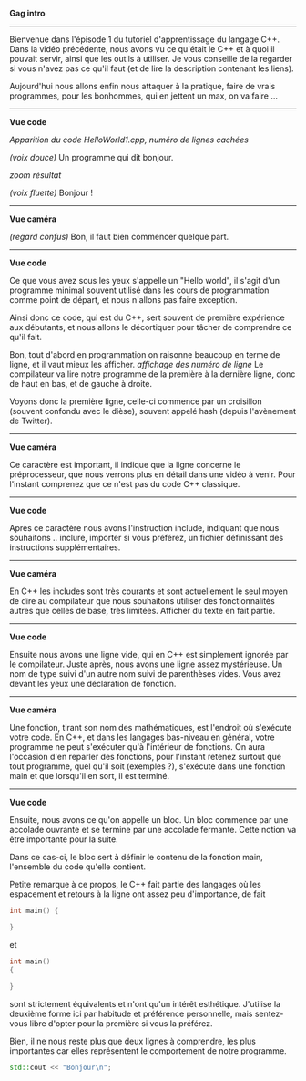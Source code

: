 **Gag intro**
___

Bienvenue dans l'épisode 1 du tutoriel d'apprentissage du langage C++.
Dans la vidéo précédente, nous avons vu ce qu'était le C++ et à quoi il pouvait servir, ainsi que les outils à utiliser. Je vous conseille de la regarder si vous n'avez pas ce qu'il faut (et de lire la description contenant les liens).

Aujourd'hui nous allons enfin nous attaquer à la pratique, faire de vrais programmes, pour les bonhommes, qui en jettent un max, on va faire ... 

___
**Vue code**

*Apparition du code HelloWorld1.cpp, numéro de lignes cachées*

*(voix douce)* Un programme qui dit bonjour.

*zoom résultat*

*(voix fluette)* Bonjour !

___
**Vue caméra**

*(regard confus)* Bon, il faut bien commencer quelque part.

___
**Vue code**

Ce que vous avez sous les yeux s'appelle un "Hello world", il s'agit d'un programme minimal souvent utilisé dans les cours de programmation comme point de départ, et nous n'allons pas faire exception.

Ainsi donc ce code, qui est du C++, sert souvent de première expérience aux débutants, et nous allons le décortiquer pour tâcher de comprendre ce qu'il fait.

Bon, tout d'abord en programmation on raisonne beaucoup en terme de ligne, et il vaut mieux les afficher. *affichage des numéro de ligne* Le compilateur va lire notre programme de la première à la dernière ligne, donc de haut en bas, et de gauche à droite.

Voyons donc la première ligne, celle-ci commence par un croisillon (souvent confondu avec le dièse), souvent appelé hash (depuis l'avènement de Twitter). 

___
**Vue caméra**

Ce caractère est important, il indique que la ligne concerne le préprocesseur, que nous verrons plus en détail dans une vidéo à venir. Pour l'instant comprenez que ce n'est pas du code C++ classique.

___
**Vue code**

Après ce caractère nous avons l'instruction include, indiquant que nous souhaitons .. inclure, importer si vous préférez, un fichier définissant des instructions supplémentaires.

___
**Vue caméra**

En C++ les includes sont très courants et sont actuellement le seul moyen de dire au compilateur que nous souhaitons utiliser des fonctionnalités autres que celles de base, très limitées. Afficher du texte en fait partie.

___
**Vue code**

Ensuite nous avons une ligne vide, qui en C++ est simplement ignorée par le compilateur.
Juste après, nous avons une ligne assez mystérieuse. Un nom de type suivi d'un autre nom suivi de parenthèses vides. Vous avez devant les yeux une déclaration de fonction.

___
**Vue caméra**

Une fonction, tirant son nom des mathématiques, est l'endroit où s'exécute votre code. En C++, et dans les langages bas-niveau en général, votre programme ne peut s'exécuter qu'à l'intérieur de fonctions. On aura l'occasion d'en reparler des fonctions, pour l'instant retenez surtout que tout programme, quel qu'il soit (exemples ?), s'exécute dans une fonction main et que lorsqu'il en sort, il est terminé.

___
**Vue code**

Ensuite, nous avons ce qu'on appelle un bloc. Un bloc commence par une accolade ouvrante et se termine par une accolade fermante. Cette notion va être importante pour la suite.

Dans ce cas-ci, le bloc sert à définir le contenu de la fonction main, l'ensemble du code qu'elle contient.

Petite remarque à ce propos, le C++ fait partie des langages où les espacement et retours à la ligne ont assez peu d'importance, de fait 

```cpp
int main() {

}
```

et


```cpp
int main()
{
    
}
```

sont strictement équivalents et n'ont qu'un intérêt esthétique. J'utilise la deuxième forme ici par habitude et préférence personnelle, mais sentez-vous libre d'opter pour la première si vous la préférez.

Bien, il ne nous reste plus que deux lignes à comprendre, les plus importantes car elles représentent le comportement de notre programme.

```cpp
std::cout << "Bonjour\n";
```

